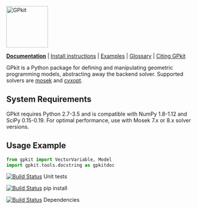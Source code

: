[<img src="http://gpkit.rtfd.org/en/latest/_images/gplogo.png" width=110 alt="GPkit" />](http://gpkit.readthedocs.org/)

**[Documentation](http://gpkit.readthedocs.org/)** | [Install instructions](http://gpkit.readthedocs.org/en/latest/installation.html) | [Examples](http://gpkit.readthedocs.org/en/latest/examples.html) | [Glossary](https://gpkit.readthedocs.io/en/latest/autodoc/gpkit.html) | [Citing GPkit](http://gpkit.readthedocs.org/en/latest/citinggpkit.html)

GPkit is a Python package for defining and manipulating
geometric programming models,
abstracting away the backend solver.
Supported solvers are
[mosek](http://mosek.com)
and [cvxopt](http://cvxopt.org/).

## System Requirements

GPkit requires Python 2.7-3.5 and is compatible with NumPy 1.8-1.12 and SciPy 0.15-0.19. For optimal performance, use with Mosek 7.x or 8.x solver versions.

## Usage Example
```python
from gpkit import VectorVariable, Model
import gpkit.tools.docstring as gpkitdoc
```

[![Build Status](https://acdl.mit.edu/csi/buildStatus/icon?job=CE_gpkit_Push_unit_tests)](https://acdl.mit.edu/csi/view/convex%20engineering/job/CE_gpkit_Push_unit_tests/) Unit tests

[![Build Status](https://acdl.mit.edu/csi/buildStatus/icon?job=CE_gpkit_Install)](https://acdl.mit.edu/csi/view/convex%20engineering/job/CE_gpkit_Install/) pip install

[![Build Status](https://acdl.mit.edu/csi/buildStatus/icon?job=CE_gpkit_Push_dependency_tests)](https://acdl.mit.edu/csi/view/convex%20engineering/job/CE_gpkit_Push_dependency_tests/) Dependencies
